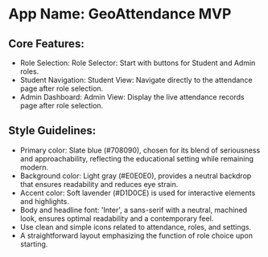 # **App Name**: GeoAttendance MVP

## Core Features:

- Role Selection: Role Selector: Start with buttons for Student and Admin roles.
- Student Navigation: Student View: Navigate directly to the attendance page after role selection.
- Admin Dashboard: Admin View: Display the live attendance records page after role selection.

## Style Guidelines:

- Primary color: Slate blue (#708090), chosen for its blend of seriousness and approachability, reflecting the educational setting while remaining modern.
- Background color: Light gray (#E0E0E0), provides a neutral backdrop that ensures readability and reduces eye strain.
- Accent color: Soft lavender (#D1D0CE) is used for interactive elements and highlights.
- Body and headline font: 'Inter', a sans-serif with a neutral, machined look, ensures optimal readability and a contemporary feel.
- Use clean and simple icons related to attendance, roles, and settings.
- A straightforward layout emphasizing the function of role choice upon starting.